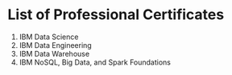 # List of Professional Certificates

1. IBM Data Science
1. IBM Data Engineering
1. IBM Data Warehouse
1. IBM NoSQL, Big Data, and Spark Foundations
